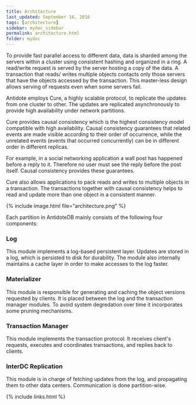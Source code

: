 ```yaml
---
title: Architecture
last_updated: September 16, 2016
tags: [architecture]
sidebar: mydoc_sidebar
permalink: architecture.html
folder: mydoc
---
```


To provide fast parallel access to different data, data is sharded among the servers
within a cluster using consistent hashing and organized in a ring. A read/write
request is served by the server hosting a copy of the data. A transaction that reads/
writes multiple objects contacts only those servers that have the objects accessed
by the transaction. This master-less design allows serving of requests even when
some servers fail.

Antidote employs Cure, a highly scalable protocol, to replicate the updates
from one cluster to other. The updates are replicated asynchronously to provide
high availability under network partitions. 

Cure provides causal consistency
which is the highest consistency model compatible with high availability. Causal
consistency guarantees that related events are made visible according to their order
of occurrence, while the unrelated events (events that occurred concurrently) can
be in different order in different replicas. 

For example, in a social networking
application a wall post has happened before a reply to it. Therefore no user must
see the reply before the post itself. Causal consistency provides these guarantees.

Cure also allows applications to pack reads and writes to multiple objects in a
transaction. The transactions together with causal consistency helps to read and
update more than one object in a consistent manner.

{% include image.html file="architecture.png" %}

Each partition in AntidoteDB mainly consists of the following four components:
### Log
This module implements a log-based persistent
  layer. Updates are stored in a log, which is persisted to disk for
  durability. The module also internally maintains a cache layer in order to make
  accesses to the log faster.

### Materializer
This module is responsible for generating and caching
  the object versions requested by
  clients. It is placed between the log and the 
    transaction manager modules. To avoid
   system degredation over time it
   incorporates some pruning mechanisms.

### Transaction Manager
This module implements the
  transaction protocol. It receives client's requests, executes
  and coordinates transactions, and replies back to clients. 

### InterDC Replication 
This module is in charge of fetching
  updates from the log, and propagating them to other data
  centers. Communication is done partition-wise.



{% include links.html %}
